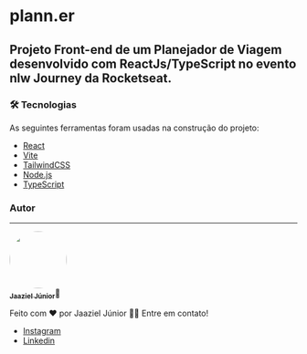 # plann.er
## Projeto Front-end de um Planejador de Viagem desenvolvido com ReactJs/TypeScript no evento nlw Journey da Rocketseat.
### 🛠 Tecnologias

As seguintes ferramentas foram usadas na construção do projeto:

- [React](https://pt-br.reactjs.org/)
- [Vite](https://vitejs.dev/)
- [TailwindCSS](https://tailwindcss.com/)
- [Node.js](https://nodejs.org/en/)
- [TypeScript](https://www.typescriptlang.org/)

### Autor
---
<a href="https://github.com/jaazieljr">
 <img style="border-radius: 50%;" src="https://github.com/jaazieljr.png" width="100px;" alt=""/>
 <br />
 <sub><b>Jaaziel Júnior</b></sub></a>🚀


Feito com ❤️ por Jaaziel Júnior 👋🏽 Entre em contato!

- [Instagram](https://www.instagram.com/lio_n_f/)
- [Linkedin](https://www.linkedin.com/in/jaaziel-dev/) 


